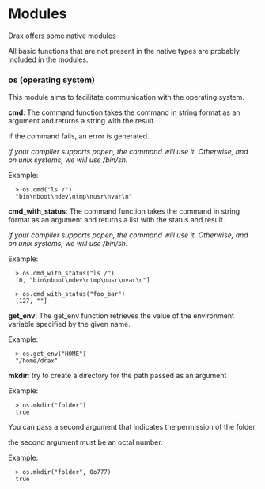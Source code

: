 # Modules

Drax offers some native modules

All basic functions that are not present in the native types are probably included in the modules.

### os (operating system)
This module aims to facilitate communication with the operating system.

**cmd**: The command function takes the command in string format as an argument and returns a string with the result.

If the command fails, an error is generated.

*if your compiler supports popen, the command will use it.*
*Otherwise, and on unix systems, we will use /bin/sh.*

Example:
```drax
  > os.cmd("ls /")
  "bin\nboot\ndev\ntmp\nusr\nvar\n"
```

**cmd_with_status**: The command function takes the command in string format as an argument and returns a list with the status and result.

*if your compiler supports popen, the command will use it.*
*Otherwise, and on unix systems, we will use /bin/sh.*

Example:
```drax
  > os.cmd_with_status("ls /")
  [0, "bin\nboot\ndev\ntmp\nusr\nvar\n"]
  
  > os.cmd_with_status("foo_bar")
  [127, ""]
```

**get_env**: The get_env function retrieves the value of the environment variable specified by the given name.

Example:
```drax
  > os.get_env("HOME")
  "/home/drax"
```

**mkdir**: try to create a directory for the path passed as an argument

Example:
```drax
  > os.mkdir("folder")
  true
```
You can pass a second argument that indicates the permission of the folder.

the second argument must be an octal number.

Example:
```drax
  > os.mkdir("folder", 0o777)
  true
```
